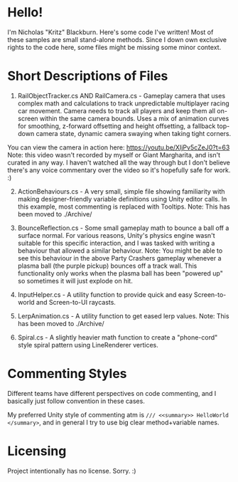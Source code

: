 # Hello!
I'm Nicholas "Kritz" Blackburn. Here's some code I've written!
Most of these samples are small stand-alone methods. Since I down own exclusive rights to the code here, some files might be missing some minor context.

# Short Descriptions of Files

1. RailObjectTracker.cs AND RailCamera.cs - Gameplay camera that uses complex math and calculations to track unpredictable multiplayer racing car movement. Camera needs to track all players and keep them all on-screen within the same camera bounds. Uses a mix of animation curves for smoothing, z-forward offsetting and height offsetting, a fallback top-down camera state, dynamic camera swaying when taking tight corners.

You can view the camera in action here: https://youtu.be/XIjPv5cZeJ0?t=63 
Note: this video wasn't recorded by myself or Giant Margharita, and isn't curated in any way. I haven't watched all the way through but I don't believe there's any voice commentary over the video so it's hopefully safe for work. :)

2. ActionBehaviours.cs - A very small, simple file showing familiarity with making designer-friendly variable definitions using Unity editor calls. In this example, most commenting is replaced with Tooltips.
Note: This has been moved to ./Archive/

3. BounceReflection.cs - Some small gameplay math to bounce a ball off a surface normal. For various reasons, Unity's physics engine wasn't suitable for this specific interaction, and I was tasked with writing a behaviour that allowed a similar behaviour.
Note: You might be able to see this behaviour in the above Party Crashers gameplay whenever a plasma ball (the purple pickup) bounces off a track wall. This functionality only works when the plasma ball has been "powered up" so sometimes it will just explode on hit.

4. InputHelper.cs - A utility function to provide quick and easy Screen-to-world and Screen-to-UI raycasts.

5. LerpAnimation.cs - A utility function to get eased lerp values.
Note: This has been moved to ./Archive/

6. Spiral.cs - A slightly heavier math function to create a "phone-cord" style spiral pattern using LineRenderer vertices.

# Commenting Styles

Different teams have different perspectives on code commenting, and I basically just follow convention in these cases.

My preferred Unity style of commenting atm is `/// <<summary>> HelloWorld </summary>`, and in general I try to use big clear method+variable names.

# Licensing
Project intentionally has no license. Sorry. :)
